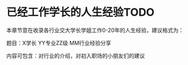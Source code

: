 # 已经工作学长的人生经验TODO

本章节意在收录各行业交大学长学姐工作0-20年的人生经验，建议格式为：

题目：X学长 YY专业ZZ级 MM行业经验分享

 内容可包含：对行业的介绍，对初入职场的小朋友们的建议

